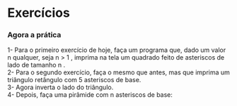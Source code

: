 <h1>Exercícios</h1>
<h3> Agora a prática</h3>
<p>
1- Para o primeiro exercício de hoje, faça um programa que, dado um valor n qualquer, seja n > 1 , imprima na tela um quadrado feito de asteriscos de lado de tamanho n . <br>
2- Para o segundo exercício, faça o mesmo que antes, mas que imprima um triângulo retângulo com 5 asteriscos de base.<br>
3- Agora inverta o lado do triângulo.<br>
4- Depois, faça uma pirâmide com n asteriscos de base:
</p>
